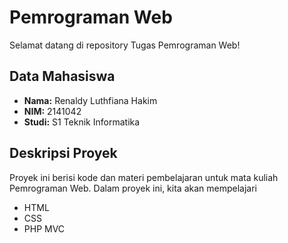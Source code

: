 # Pemrograman Web

Selamat datang di repository Tugas Pemrograman Web!

## Data Mahasiswa

- **Nama:** Renaldy Luthfiana Hakim
- **NIM:** 2141042
- **Studi:** S1 Teknik Informatika

## Deskripsi Proyek

Proyek ini berisi kode dan materi pembelajaran untuk mata kuliah Pemrograman Web. Dalam proyek ini, kita akan mempelajari 

- HTML
- CSS
- PHP MVC



